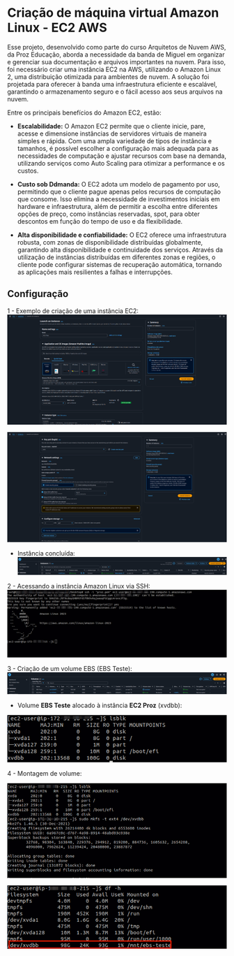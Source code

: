 # Criação de máquina virtual Amazon Linux - EC2 AWS

Esse projeto, desenvolvido como parte do curso Arquitetos de Nuvem AWS, da Proz Educação, aborda a necessidade da banda de Miguel em organizar e gerenciar sua documentação e arquivos importantes na nuvem. Para isso, foi necessário criar uma instância EC2 na AWS, utilizando o Amazon Linux 2, uma distribuição otimizada para ambientes de nuvem. A solução foi projetada para oferecer à banda uma infraestrutura eficiente e escalável, garantindo o armazenamento seguro e o fácil acesso aos seus arquivos na nuvem.

Entre os principais benefícios do Amazon EC2, estão:

* **Escalabilidade:** O Amazon EC2 permite que o cliente inicie, pare, acesse e dimensione instâncias de servidores virtuais de maneira simples e rápida. Com uma ampla variedade de tipos de instância e tamanhos, é possível escolher a configuração mais adequada para as necessidades de computação e ajustar recursos com base na demanda, utilizando serviços como Auto Scaling para otimizar a performance e os custos.

* **Custo sob Ddmanda:** O EC2 adota um modelo de pagamento por uso, permitindo que o cliente pague apenas pelos recursos de computação que consome. Isso elimina a necessidade de investimentos iniciais em hardware e infraestrutura, além de permitir a escolha entre diferentes opções de preço, como instâncias reservadas, spot, para obter descontos em função do tempo de uso e da flexibilidade.

* **Alta disponibilidade e confiabilidade:** O EC2 oferece uma infraestrutura robusta, com zonas de disponibilidade distribuídas globalmente, garantindo alta disponibilidade e continuidade dos serviços. Através da utilização de instâncias distribuídas em diferentes zonas e regiões, o cliente pode configurar sistemas de recuperação automática, tornando as aplicações mais resilientes a falhas e interrupções.



## Configuração

1 - Exemplo de criação de uma instância EC2:
![images](https://github.com/phatima05/proz-ec2-aws/blob/main/images/Amazon%20Linux%201.png)

![images](https://github.com/phatima05/proz-ec2-aws/blob/main/images/Amazon%20Linux%202.png)

* Instância concluída:
![images](https://github.com/phatima05/proz-ec2-aws/blob/main/images/Amazon%20Linux%203.png)


2 - Acessando a instância Amazon Linux via SSH:
![images](https://github.com/phatima05/proz-ec2-aws/blob/main/images/EC2%20SSH.png)


3 - Criação de um volume EBS (EBS Teste):
![images](https://github.com/phatima05/proz-ec2-aws/blob/main/images/EBS.png)


* Volume **EBS Teste** alocado à instância **EC2 Proz** (xvdbb):

![images](https://github.com/phatima05/proz-ec2-aws/blob/main/images/EBS%20alocado.png)


4 - Montagem de volume:

![images](https://github.com/phatima05/proz-ec2-aws/blob/main/images/Montagem%20EBS.png)

![images](https://github.com/phatima05/proz-ec2-aws/blob/main/images/Volume%20montado.png)

